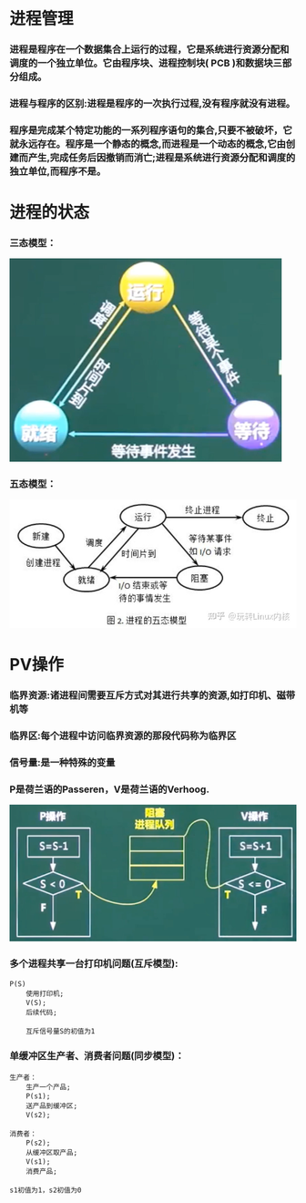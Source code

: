 # 进程管理

### 进程是程序在一个数据集合上运行的过程，它是系统进行资源分配和调度的一个独立单位。它由程序块、进程控制块( PCB )和数据块三部分组成。

### 进程与程序的区别:进程是程序的一次执行过程,没有程序就没有进程。

### 程序是完成某个特定功能的一系列程序语句的集合,只要不被破坏，它就永远存在。程序是一个静态的概念,而进程是一个动态的概念,它由创建而产生,完成任务后因撤销而消亡;进程是系统进行资源分配和调度的独立单位,而程序不是。

# 进程的状态
### 三态模型：
<img src="./images/三态模型.png">


### 五态模型：
<img src="./images/五态模型.jpg">

# PV操作
### 临界资源:诸进程间需要互斥方式对其进行共享的资源,如打印机、磁带机等
### 临界区:每个进程中访问临界资源的**那段代码称为临界区**
### 信号量:**是一种特殊的变量**
### **P是荷兰语的Passeren，V是荷兰语的Verhoog.**
<img src="./images/PV操作.png">

### 多个进程共享一台打印机问题(互斥模型):
```
P(S)
    使用打印机;
    V(S);
    后续代码;

    互斥信号量S的初值为1
```

### 单缓冲区生产者、消费者问题(同步模型)：
```
生产者：
    生产一个产品;
    P(s1);
    送产品到缓冲区;
    V(s2);

消费者：
    P(s2);
    从缓冲区取产品;
    V(s1);
    消费产品;

s1初值为1，s2初值为0
```

